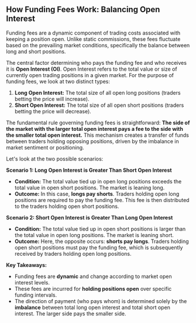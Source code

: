 ## How Funding Fees Work: Balancing Open Interest

Funding fees are a dynamic component of trading costs associated with keeping a position open. Unlike static commissions, these fees fluctuate based on the prevailing market conditions, specifically the balance between long and short positions.

The central factor determining who pays the funding fee and who receives it is **Open Interest (OI)**. Open Interest refers to the total value or size of currently open trading positions in a given market. For the purpose of funding fees, we look at two distinct types:

1.  **Long Open Interest:** The total size of all open long positions (traders betting the price will increase).
2.  **Short Open Interest:** The total size of all open short positions (traders betting the price will decrease).

The fundamental rule governing funding fees is straightforward: **The side of the market with the larger total open interest pays a fee to the side with the smaller total open interest.** This mechanism creates a transfer of funds between traders holding opposing positions, driven by the imbalance in market sentiment or positioning.

Let's look at the two possible scenarios:

**Scenario 1: Long Open Interest is Greater Than Short Open Interest**

*   **Condition:** The total value tied up in open long positions exceeds the total value in open short positions. The market is leaning long.
*   **Outcome:** In this case, **longs pay shorts**. Traders holding open long positions are required to pay the funding fee. This fee is then distributed to the traders holding open short positions.

**Scenario 2: Short Open Interest is Greater Than Long Open Interest**

*   **Condition:** The total value tied up in open short positions is larger than the total value in open long positions. The market is leaning short.
*   **Outcome:** Here, the opposite occurs: **shorts pay longs**. Traders holding open short positions must pay the funding fee, which is subsequently received by traders holding open long positions.

**Key Takeaways:**

*   Funding fees are **dynamic** and change according to market open interest levels.
*   These fees are incurred for **holding positions open** over specific funding intervals.
*   The direction of payment (who pays whom) is determined solely by the **imbalance** between total long open interest and total short open interest. The larger side pays the smaller side.